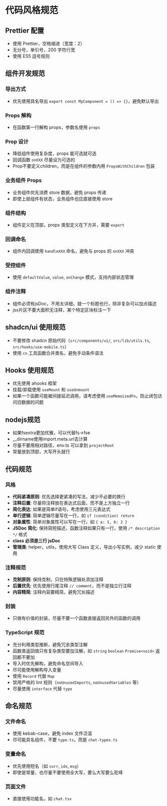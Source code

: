 # 代码风格规范

## Prettier 配置
- 使用 Prettier，空格缩进（宽度：2）
- 无分号，单引号，200 字符行宽
- 使用 ES5 逗号规则

## 组件开发规范

### 导出方式
- 优先使用具名导出 `export const MyComponent = () => {}`，避免默认导出

### Props 解构
- 在函数第一行解构 props，参数名使用 `props`

### Prop 设计
- 降低组件使用复杂度，props 能可选就可选
- 回调函数 `onXXX` 尽量设为可选的
- Prop不要定义children，而是在组件的参数内用 `PropsWithChildren` 包装

### 业务组件 Props
- 业务组件优先消费 store 数据，避免 props 传递
- 即使上层组件有状态，业务组件也应直接使用 store

### 组件结构
- 组件定义在顶部，props 类型定义在下方并，需要 `export`

### 回调命名
- 组件内回调使用 `handleXXX` 命名，避免与 props 的 `onXXX` 冲突

### 受控组件
- 使用 `defaultValue`, `value`, `onChange` 模式，支持内部状态管理

### 组件注释
- 组件必须有jsDoc，不用太详细，就一个标题也行，除非复杂可以加点描述
- jsx片区不要大面积无注释，某个特定区块标注一下

## shadcn/ui 使用规范
- 不要修改 shadcn 原始代码（`src/components/ui/`, `src/lib/utils.ts`, `src/hooks/use-mobile.ts`）
- 使用 `cn` 工具函数合并类名，避免手动条件语法

## Hooks 使用规范
- 优先使用 ahooks 框架
- 挂载/卸载使用 `useMount` 和 `useUnmount`
- 如果一个函数可能被间接延迟调用，请考虑使用 `useMemoizedFn`，防止闭包访问旧数据的问题

## nodejs规范
- 如果fsextra更加优雅，可以代替fs->fse
- __dirname使用import.meta.url去计算
- 尽量不要用相对路径，env.ts 可以拿到 `projectRoot`
- 常量放到顶部，大写开头就行

## 代码规范

### 风格
- **代码紧凑原则**: 优先选择更紧凑的写法，减少不必要的换行
- **注释后置**: 尽量将注释放在表达式后面，而不是上方独立一行
- **简化表达**: 如果是简单if语句，考虑使用三元表达式
- **单行逻辑**: 简单逻辑尽量写在一行，如 `if (condition) return`
- **对象属性**: 简单对象属性可以写在一行，如 `{ a: 1, b: 2 }`
- **JSDoc 简化**: 保持简短描述，函数注释如果只有一行，使用 `/* description */` 格式
- **class 必须是三行 jsDoc**
- **管理类**: helper，utils，使用大写 Class 定义，导出小写实例，减少 static 使用

### 注释规范  
- **克制原则**: 保持克制，只在特殊逻辑处添加注释
- **后置优先**: 优先使用行尾注释 `// comment`，而不是独立行注释  
- **内容精简**: 注释内容要精简，避免冗长描述

### 封装
- 只做有价值的封装，尽量不要一个函数直接返回另外的函数的调用

### TypeScript 规范
- 充分利用类型推断，避免冗余类型注解
- 函数类返回值只有复杂类型要加注解，如 `string` `boolean` `Promise<void>` 返回都不要加
- 导入时优先解构，避免命名空间导入
- 尽可能使用解构导入变量
- 使用 `Record` 代替 `Map`
- 禁用严格的 lint 规则（`noUnusedImports`, `noUnusedVariables` 等）
- 尽量使用 `interface` 代替 `type`

## 命名规范

### 文件命名
- 使用 kebab-case，避免 index 文件泛滥
- 尽可能具名组件，不要 `type.ts`，而是 `chat-types.ts`

### 变量命名
- 优先使用短名（如 `curr`, `idx`, `msg`）
- 即使是常量，也尽量不要使用全大写，要么大写要么驼峰

### 页面文件
- 直接使用功能名，如 `chat.tsx`
